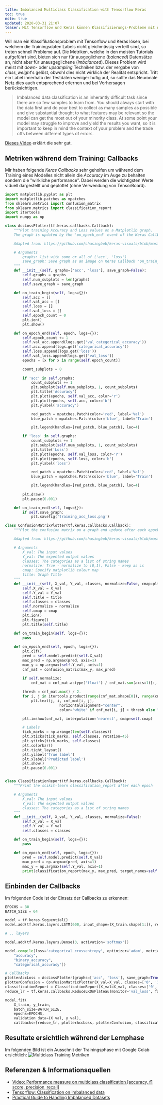 ```yaml
---
title: Imbalanced Multiclass Classification with Tensorflow Keras
toc: true
note: true
updated: 2020-03-31 21:07
teaser: Mit Tensorflow und Keras können Klassifizierungs-Probleme mit wenig Aufwand, und noch weniger Code gelöst werden. Die entsprechenden MNIST oder Iris Beispiele enthalten dabei jedoch meist einen ausgeglichenen Datensatz. Ist dies nicht der Fall, so gibt es einige Herausforderungen.
---
```


Will man ein Klassifikationsproblem mit Tensorflow und Keras lösen, bei welchem die Trainingsdaten Labels nicht gleichmässig verteilt sind, so treten schnell Probleme auf. Die Metriken, welche in den meisten Tutorials aufgeführt sind, bieten sich nur für ausgeglichene (*balanced*) Datensätze an, nicht aber für unausgeglichene (*imbalanced*). Dieses Problem wird meist mit *down-* oder *upsampling* Techniken bzw. der vergabe von *class_weight*'s  gelöst, obwohl dies nicht wirklich der Realität entspricht. Tritt ein Label innerhalb der Testdaten weniger hufig auf, so sollte das Neuronale Netz dies auch entsprechend erlernen und bei Vorhersagen berücksichtigen.

> Imbalanced data classification is an inherantly difficult task since there are so few samples to learn from. You should always start with the data first and do your best to collect as many samples as possible and give substantial thought to what features may be relevant so the model can get the most out of your minority class. At some point your model may struggle to improve and yield the results you want, so it is important to keep in mind the context of your problem and the trade offs between different types of errors.

<a href="https://www.youtube.com/watch?v=HBi-P5j0Kec" target="_blank">Dieses Video</a> erklärt die sehr gut.

## Metriken während dem Training: Callbacks

Mir haben folgende *Keras Callbacks* sehr geholfen um während dem Training eines Modelles nicht allein die *Accuracy* im Auge zu behalten sondern die "wirkliche performance". Dabei werden die wichtigsten Werte viduell dargestellt und geplottet (ohne Verwendung von TensorBoard).

```python
import matplotlib.pyplot as plt    
import matplotlib.patches as mpatches  
from sklearn.metrics import confusion_matrix
from sklearn.metrics import classification_report
import itertools
import numpy as np

class AccLossPlotter(tf.keras.callbacks.Callback):
    """Plot training Accuracy and Loss values on a Matplotlib graph. 
    The graph is updated by the 'on_epoch_end' event of the Keras Callback class

    Adapted from: https://github.com/chasingbob/keras-visuals/blob/master/visual_callbacks.py

    # Arguments
        graphs: list with some or all of ('acc', 'loss')
        save_graph: Save graph as an image on Keras Callback 'on_train_end' event 
    """
    def __init__(self, graphs=['acc', 'loss'], save_graph=False):
        self.graphs = graphs
        self.num_subplots = len(graphs)
        self.save_graph = save_graph

    def on_train_begin(self, logs={}):
        self.acc = []
        self.val_acc = []
        self.loss = []
        self.val_loss = []
        self.epoch_count = 0
        plt.ion()
        plt.show()

    def on_epoch_end(self, epoch, logs={}):
        self.epoch_count += 1
        self.val_acc.append(logs.get('val_categorical_accuracy'))
        self.acc.append(logs.get('categorical_accuracy'))
        self.loss.append(logs.get('loss'))
        self.val_loss.append(logs.get('val_loss'))
        epochs = [x for x in range(self.epoch_count)]

        count_subplots = 0
        
        if 'acc' in self.graphs:
            count_subplots += 1
            plt.subplot(self.num_subplots, 1, count_subplots)
            plt.title('Accuracy')
            plt.plot(epochs, self.val_acc, color='r')
            plt.plot(epochs, self.acc, color='b')
            plt.ylabel('accuracy')

            red_patch = mpatches.Patch(color='red', label='Val')
            blue_patch = mpatches.Patch(color='blue', label='Train')

            plt.legend(handles=[red_patch, blue_patch], loc=4)

        if 'loss' in self.graphs:
            count_subplots += 1
            plt.subplot(self.num_subplots, 1, count_subplots)
            plt.title('Loss')
            plt.plot(epochs, self.val_loss, color='r')
            plt.plot(epochs, self.loss, color='b')
            plt.ylabel('loss')

            red_patch = mpatches.Patch(color='red', label='Val')
            blue_patch = mpatches.Patch(color='blue', label='Train')

            plt.legend(handles=[red_patch, blue_patch], loc=4)
        
        plt.draw()
        plt.pause(0.001)

    def on_train_end(self, logs={}):
        if self.save_graph:
            plt.savefig('training_acc_loss.png')

class ConfusionMatrixPlotter(tf.keras.callbacks.Callback):
    """Plot the confusion matrix on a graph and update after each epoch

    Adapted from: https://github.com/chasingbob/keras-visuals/blob/master/visual_callbacks.py

    # Arguments
        X_val: The input values 
        Y_val: The expected output values
        classes: The categories as a list of string names
        normalize: True - normalize to [0,1], False - keep as is
        cmap: Specify matplotlib colour map
        title: Graph Title
    """
    def __init__(self, X_val, Y_val, classes, normalize=False, cmap=plt.cm.Blues, title='Confusion Matrix'):
        self.X_val = X_val
        self.Y_val = Y_val
        self.title = title
        self.classes = classes
        self.normalize = normalize
        self.cmap = cmap
        plt.ion()
        plt.figure()
        plt.title(self.title)

    def on_train_begin(self, logs={}):
        pass
    
    def on_epoch_end(self, epoch, logs={}):    
        plt.clf()
        pred = self.model.predict(self.X_val)
        max_pred = np.argmax(pred, axis=1)
        max_y = np.argmax(self.Y_val, axis=1)
        cnf_mat = confusion_matrix(max_y, max_pred)
   
        if self.normalize:
            cnf_mat = cnf_mat.astype('float') / cnf_mat.sum(axis=1)[:, np.newaxis]

        thresh = cnf_mat.max() / 2.
        for i, j in itertools.product(range(cnf_mat.shape[0]), range(cnf_mat.shape[1])):
            plt.text(j, i, cnf_mat[i, j],                                          
                         horizontalalignment="center",
                         color="white" if cnf_mat[i, j] > thresh else "black")

        plt.imshow(cnf_mat, interpolation='nearest', cmap=self.cmap)

        # Labels
        tick_marks = np.arange(len(self.classes))
        plt.xticks(tick_marks, self.classes, rotation=45)
        plt.yticks(tick_marks, self.classes)
        plt.colorbar()                                                                       
        plt.tight_layout()                                                    
        plt.ylabel('True label')                                              
        plt.xlabel('Predicted label')                                         
        plt.show()
        plt.pause(0.001)


class ClassificationReport(tf.keras.callbacks.Callback):
    """Print the scikit-learn classification_report after each epoch

    # Arguments
        X_val: The input values 
        Y_val: The expected output values
        classes: The categories as a list of string names
    """
    def __init__(self, X_val, Y_val, classes, normalize=False):
        self.X_val = X_val
        self.Y_val = Y_val
        self.classes = classes

    def on_train_begin(self, logs={}):
        pass
    
    def on_epoch_end(self, epoch, logs={}):   
        pred = self.model.predict(self.X_val)
        max_pred = np.argmax(pred, axis=1)
        max_y = np.argmax(self.Y_val, axis=1)
        print(classification_report(max_y, max_pred, target_names=self.classes))
```

## Einbinden der Callbacks

Im folgenden Code ist der Einsatz der Callbacks zu erkennen:

```python
EPOCHS = 30
BATCH_SIZE = 64

model = tf.keras.Sequential()
model.add(tf.keras.layers.LSTM(600, input_shape=(X_train.shape[1:]), return_sequences=True))

# .. layers

model.add(tf.keras.layers.Dense(3, activation='softmax'))

model.compile(loss='categorical_crossentropy', optimizer='adam', metrics=[
    "accuracy",
    "binary_accuracy",
    "categorical_accuracy"])

# Callbacks
plotterAccLoss = AccLossPlotter(graphs=['acc', 'loss'], save_graph=True)
plotterConfusion = ConfusionMatrixPlotter(X_val=X_val, classes=['0', '1', '2'], Y_val=y_val)
classificationReport = ClassificationReport(X_val=X_val, classes=['0', '1', '2'], Y_val=y_val)
reduce_lr = tf.keras.callbacks.ReduceLROnPlateau(monitor='val_loss', factor=0.2, patience=3, min_lr=0.00001)

model.fit(
    X_train, y_train, 
    batch_size=BATCH_SIZE, 
    epochs=EPOCHS,
    validation_data=(X_val, y_val),
    callbacks=[reduce_lr, plotterAccLoss, plotterConfusion, classificationReport])
```

## Resultate ersichtlich während der Lernphase

Im folgenden Bild ist ein Ausschnit der Trainingsphase mit Google Colab ersichtlich:
![Multiclass Training Metriken](/assets/images/multiclass-training-metrics.PNG)


<div class="divider"></div>

## Referenzen & Informationsquellen
* <a href="https://www.youtube.com/watch?v=HBi-P5j0Kec" target="_blank">Video: Performance measure on multiclass classification [accuracy, f1 score, precision, recall]</a>
* <a href="https://www.tensorflow.org/tutorials/structured_data/imbalanced_data#applying_this_tutorial_to_your_problem" target="_blank">Tensorflow: Classification on imbalanced data</a>
* <a href="https://www.curiousily.com/posts/practical-guide-to-handling-imbalanced-datasets/" target="_blank">Practical Guide to Handling Imbalanced Datasets</a>